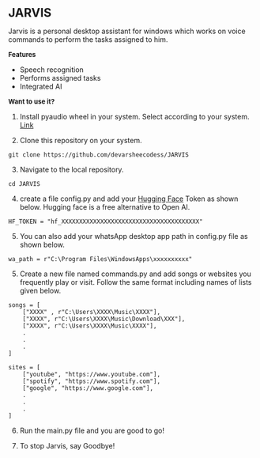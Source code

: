 <font size="5">**JARVIS**</font>

<p>Jarvis is a personal desktop assistant for windows which works on voice commands to perform the tasks assigned to him.</p>

<font size="2">**Features**</font>
<ul>
    <li>Speech recognition</li>
    <li>Performs assigned tasks</li>
    <li>Integrated AI</li>
</ul>

<font size="2">**Want to use it?**</font>

1. Install pyaudio wheel in your system. Select according to your system. <a href="https://pypi.org/project/PyAudio/#files">Link</a>

2. Clone this repository on your system.
```
git clone https://github.com/devarsheecodess/JARVIS
```

3. Navigate to the local repository.
```
cd JARVIS
```

4. create a file config.py and add your <a href="https://huggingface.co/">Hugging Face</a> Token as shown below. Hugging face is a free alternative to Open AI.
```
HF_TOKEN = "hf_XXXXXXXXXXXXXXXXXXXXXXXXXXXXXXXXXXXXXXX"
```

5. You can also add your whatsApp desktop app path in config.py file as shown below.
```
wa_path = r"C:\Program Files\WindowsApps\xxxxxxxxxx"
```

5. Create a new file named commands.py and add songs or websites you frequently play or visit. Follow the same format including names of lists given below.
```
songs = [
    ["XXXX" , r"C:\Users\XXXX\Music\XXXX"],
    ["XXXX", r"C:\Users\XXXX\Music\Download\XXX"],
    ["XXXX", r"C:\Users\XXXX\Music\XXXX"],
    .
    .
    .
]

sites = [
    ["youtube", "https://www.youtube.com"], 
    ["spotify", "https://www.spotify.com"], 
    ["google", "https://www.google.com"], 
    .
    .
    .
]
```

6. Run the main.py file and you are good to go!

7. To stop Jarvis, say Goodbye!
